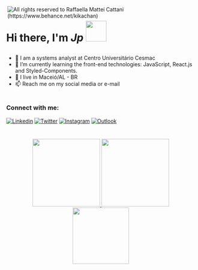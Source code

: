 <img alt="All rights reserved to Raffaella Mattei Cattani (https://www.behance.net/kikachan)" align="right" src="https://mir-s3-cdn-cf.behance.net/project_modules/1400/18dd62114334463.60390ce6e78e0.gif" />

<h1>
  <p align="left">
     Hi there, I'm <i>Jp</i> <img src="https://media.giphy.com/media/GltC4HZLjJLvq/giphy.gif" width="55"/>
  </p>
</h1>

- 🔭 I am a systems analyst at Centro Universitário Cesmac
- 🌱 I’m currently learning the front-end technologies: JavaScript, React.js and Styled-Components.
- 📌 I live in Maceió/AL - BR
- 📫 Reach me on my social media or e-mail

#   

<h3 align="left">Connect with me:</h3>

[![Linkedin](https://img.shields.io/badge/-LinkedIn-060606?style=flat&labelColor=0D0D0D&logo=Linkedin&Color=white)](https://www.linkedin.com/in/j0tappe/)
[![Twitter](https://img.shields.io/badge/-Twitter-060606?style=flat&labelColor=0D0D0D&logo=Twitter&Color=white)](https://twitter.com/j0tappe)
[![Instagram](https://img.shields.io/badge/-Instagram-060606?style=flat&labelColor=0D0D0D&logo=Instagram&Color=white)](https://instagram.com/j0tappe)
[![Outlook](https://img.shields.io/badge/-Outlook-060606?style=flat&labelColor=0D0D0D&logo=microsoft-outlook&Color=white)](mailto:jotappe-@hotmail.com)

#

<div align="center">
  <a href="https://github.com/j0tappe">
  <img height="180em" src="https://github-readme-stats.vercel.app/api?username=j0tappe&show_icons=true&hide_border=true&theme=bear&include_all_commits=true&count_private=true"/>
  <img height="180em" src="https://github-readme-stats.vercel.app/api/top-langs/?username=j0tappe&hide_border=true&layout=compact&langs_count=7&theme=bear"/>
  <img height="150em" src="https://github-readme-streak-stats.herokuapp.com/?user=j0tappe&hide_border=true&theme=bear&show_icons=true"/>
</div>
<br/>
